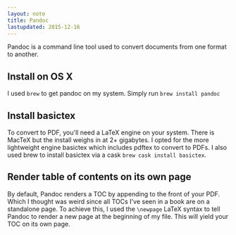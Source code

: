 ```yaml
---
layout: note
title: Pandoc
lastupdated: 2015-12-16
---
```


Pandoc is a command line tool used to convert documents from one format to another.

## Install on OS X

I used `brew` to get pandoc on my system. Simply run `brew install pandoc`

## Install basictex

To convert to PDF, you'll need a LaTeX engine on your system. There is MacTeX but the install weighs in at 2+ gigabytes. I opted for the more lightweight engine basictex which includes pdftex to convert to PDFs. I also used brew to install basictex via a cask `brew cask install basictex`.

## Render table of contents on its own page

By default, Pandoc renders a TOC by appending to the front of your PDF. Which I thought was weird since all TOCs I've seen in a book are on a standalone page. To achieve this, I used the `\newpage` LaTeX syntax to tell Pandoc to render a new page at the beginning of my file. This will yield your TOC on its own page.
